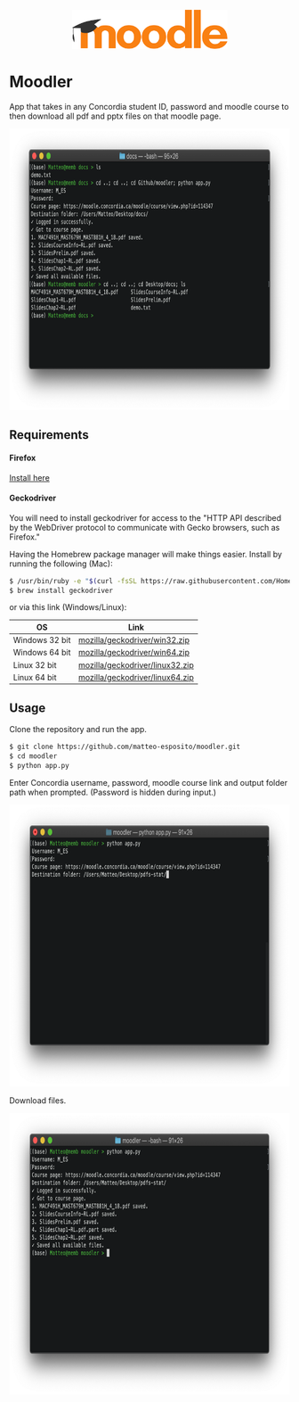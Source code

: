 <p align="center">
  <img src="/assets/moodle.png" height="70" width="279">
</p>

# Moodler

App that takes in any Concordia student ID, password and moodle course to then download all pdf and pptx files on that moodle page.

<p align="center">
  <img src="/assets/3.png" height="505" width="787">
</p>

## Requirements

#### Firefox

[Install here](https://www.mozilla.org/en-CA/firefox/new/)

#### Geckodriver
You will need to install geckodriver for access to the "HTTP API described by the WebDriver protocol to communicate with Gecko browsers, such as Firefox." 

Having the Homebrew package manager will make things easier. Install by running the following (Mac):

```bash
$ /usr/bin/ruby -e "$(curl -fsSL https://raw.githubusercontent.com/Homebrew/install/master/install)"
$ brew install geckodriver
```

or via this link (Windows/Linux):

|OS|Link|
|--|--|
|Windows 32 bit| [mozilla/geckodriver/win32.zip](https://github.com/mozilla/geckodriver/releases/download/v0.24.0/geckodriver-v0.24.0-win32.zip)|
|Windows 64 bit| [mozilla/geckodriver/win64.zip](https://github.com/mozilla/geckodriver/releases/download/v0.24.0/geckodriver-v0.24.0-win64.zip)|
|Linux 32 bit| [mozilla/geckodriver/linux32.zip](https://github.com/mozilla/geckodriver/releases/download/v0.24.0/geckodriver-v0.24.0-linux32.tar.gz)|
|Linux 64 bit| [mozilla/geckodriver/linux64.zip](https://github.com/mozilla/geckodriver/releases/download/v0.24.0/geckodriver-v0.24.0-linux64.tar.gz)|

## Usage

Clone the repository and run the app.
```bash
$ git clone https://github.com/matteo-esposito/moodler.git
$ cd moodler
$ python app.py
```

Enter Concordia username, password, moodle course link and output folder path when prompted. (Password is hidden during input.)

<p align="center">
  <img src="/assets/1.png" height="505" width="759">
</p>

Download files.

<p align="center">
  <img src="/assets/2.png" height="505" width="759">
</p>
